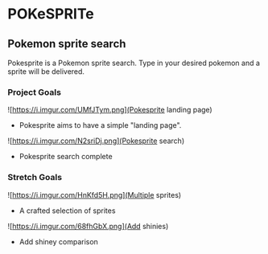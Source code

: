 # POKeSPRITe

## Pokemon sprite search

Pokesprite is a Pokemon sprite search. Type in your desired pokemon and a sprite will be delivered.


### Project Goals

![https://i.imgur.com/UMfJTym.png](Pokesprite landing page)

- Pokesprite aims to have a simple "landing page".

![https://i.imgur.com/N2sriDj.png](Pokesprite search)

- Pokesprite search complete

### Stretch Goals

![https://i.imgur.com/HnKfd5H.png](Multiple sprites)

- A crafted selection of sprites

![https://i.imgur.com/68fhGbX.png](Add shinies)
 
- Add shiney comparison

